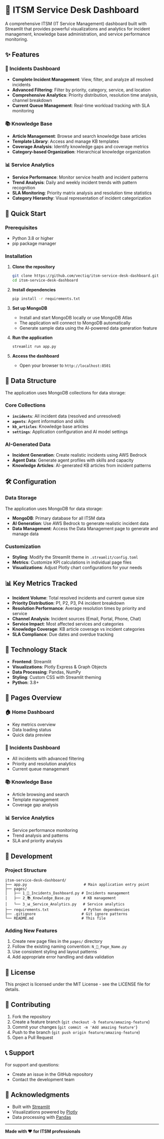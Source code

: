 # 🎫 ITSM Service Desk Dashboard

A comprehensive ITSM (IT Service Management) dashboard built with Streamlit that provides powerful visualizations and analytics for incident management, knowledge base administration, and service performance monitoring.

## ✨ Features

### 🎫 Incidents Dashboard
- **Complete Incident Management**: View, filter, and analyze all resolved incidents
- **Advanced Filtering**: Filter by priority, category, service, and location
- **Comprehensive Analytics**: Priority distribution, resolution time analysis, channel breakdown
- **Current Queue Management**: Real-time workload tracking with SLA monitoring

### 📚 Knowledge Base
- **Article Management**: Browse and search knowledge base articles
- **Template Library**: Access and manage KB templates
- **Coverage Analysis**: Identify knowledge gaps and coverage metrics
- **Category-based Organization**: Hierarchical knowledge organization

### 📊 Service Analytics
- **Service Performance**: Monitor service health and incident patterns
- **Trend Analysis**: Daily and weekly incident trends with pattern recognition
- **SLA Monitoring**: Priority matrix analysis and resolution time statistics
- **Category Hierarchy**: Visual representation of incident categorization

## 🚀 Quick Start

### Prerequisites
- Python 3.8 or higher
- pip package manager

### Installation

1. **Clone the repository**
   ```bash
   git clone https://github.com/vectiq/itsm-service-desk-dashboard.git
   cd itsm-service-desk-dashboard
   ```

2. **Install dependencies**
   ```bash
   pip install -r requirements.txt
   ```

3. **Set up MongoDB**
   - Install and start MongoDB locally or use MongoDB Atlas
   - The application will connect to MongoDB automatically
   - Generate sample data using the AI-powered data generation feature

4. **Run the application**
   ```bash
   streamlit run app.py
   ```

5. **Access the dashboard**
   - Open your browser to `http://localhost:8501`

## 📁 Data Structure

The application uses MongoDB collections for data storage:

### Core Collections
- **`incidents`**: All incident data (resolved and unresolved)
- **`agents`**: Agent information and skills
- **`kb_articles`**: Knowledge base articles
- **`settings`**: Application configuration and AI model settings

### AI-Generated Data
- **Incident Generation**: Create realistic incidents using AWS Bedrock
- **Agent Data**: Generate agent profiles with skills and capacity
- **Knowledge Articles**: AI-generated KB articles from incident patterns

## 🛠️ Configuration

### Data Storage
The application uses MongoDB for data storage:

- **MongoDB**: Primary database for all ITSM data
- **AI Generation**: Use AWS Bedrock to generate realistic incident data
- **Data Management**: Access the Data Management page to generate and manage data

### Customization
- **Styling**: Modify the Streamlit theme in `.streamlit/config.toml`
- **Metrics**: Customize KPI calculations in individual page files
- **Visualizations**: Adjust Plotly chart configurations for your needs

## 📊 Key Metrics Tracked

- **Incident Volume**: Total resolved incidents and current queue size
- **Priority Distribution**: P1, P2, P3, P4 incident breakdown
- **Resolution Performance**: Average resolution times by priority and service
- **Channel Analysis**: Incident sources (Email, Portal, Phone, Chat)
- **Service Impact**: Most affected services and categories
- **Knowledge Coverage**: KB article coverage vs incident categories
- **SLA Compliance**: Due dates and overdue tracking

## 🎨 Technology Stack

- **Frontend**: Streamlit
- **Visualizations**: Plotly Express & Graph Objects
- **Data Processing**: Pandas, NumPy
- **Styling**: Custom CSS with Streamlit theming
- **Python**: 3.8+

## 📱 Pages Overview

### 🏠 Home Dashboard
- Key metrics overview
- Data loading status
- Quick data preview

### 🎫 Incidents Dashboard
- All incidents with advanced filtering
- Priority and resolution analytics
- Current queue management

### 📚 Knowledge Base
- Article browsing and search
- Template management
- Coverage gap analysis

### 📊 Service Analytics
- Service performance monitoring
- Trend analysis and patterns
- SLA and priority analysis

## 🔧 Development

### Project Structure
```
itsm-service-desk-dashboard/
├── app.py                          # Main application entry point
├── pages/
│   ├── 1_🎫_Incidents_Dashboard.py # Incidents management
│   ├── 2_📚_Knowledge_Base.py      # KB management
│   └── 3_📊_Service_Analytics.py   # Service analytics
├── requirements.txt                # Python dependencies
├── .gitignore                     # Git ignore patterns
└── README.md                      # This file
```

### Adding New Features
1. Create new page files in the `pages/` directory
2. Follow the existing naming convention: `N_🔸_Page_Name.py`
3. Use consistent styling and layout patterns
4. Add appropriate error handling and data validation

## 📄 License

This project is licensed under the MIT License - see the LICENSE file for details.

## 🤝 Contributing

1. Fork the repository
2. Create a feature branch (`git checkout -b feature/amazing-feature`)
3. Commit your changes (`git commit -m 'Add amazing feature'`)
4. Push to the branch (`git push origin feature/amazing-feature`)
5. Open a Pull Request

## 📞 Support

For support and questions:
- Create an issue in the GitHub repository
- Contact the development team

## 🙏 Acknowledgments

- Built with [Streamlit](https://streamlit.io/)
- Visualizations powered by [Plotly](https://plotly.com/)
- Data processing with [Pandas](https://pandas.pydata.org/)

---

**Made with ❤️ for ITSM professionals**
